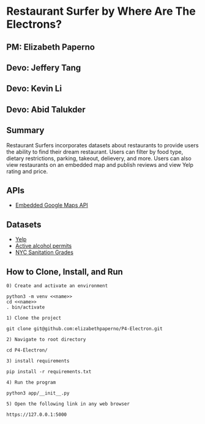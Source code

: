 #  Restaurant Surfer by Where Are The Electrons?
## PM: Elizabeth Paperno
## Devo: Jeffery Tang 
## Devo: Kevin Li
## Devo: Abid Talukder

## Summary
Restaurant Surfers incorporates datasets about restaurants to provide users the ability to find their dream restaurant. Users can filter by food type, dietary restrictions, parking, takeout, delievery, and more. Users can also view restaurants on an embedded map and publish reviews and view Yelp rating and price. 
## APIs
- [Embedded Google Maps API](https://developers.google.com/maps/documentation/embed/get-started)
## Datasets
- [Yelp](https://www.yelp.com/dataset/documentation/main)
- [Active alcohol permits](https://data.ny.gov/Economic-Development/Liquor-Authority-Current-List-of-Active-Licenses/hrvs-fxs2/data)
- [NYC Sanitation Grades](https://data.cityofnewyork.us/Health/Restaurant-Grades/gra9-xbjk/data)
## How to Clone, Install, and Run

`0) Create and activate an environment`
```
python3 -m venv <<name>>
cd <<name>>
. bin/activate
```
`1) Clone the project `
```
git clone git@github.com:elizabethpaperno/P4-Electron.git
```

`2) Navigate to root directory`

``` 
cd P4-Electron/
```
`3) install requirements`
```
pip install -r requirements.txt
```
`4) Run the program`

``` 
python3 app/__init__.py
```

`5) Open the following link in any web browser`
```
https://127.0.0.1:5000
